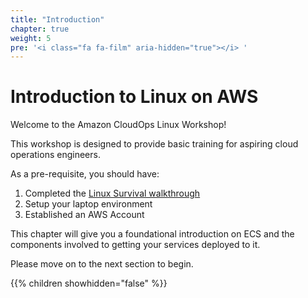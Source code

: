 ```yaml
---
title: "Introduction"
chapter: true
weight: 5
pre: '<i class="fa fa-film" aria-hidden="true"></i> '
---
```


# Introduction to Linux on AWS

Welcome to the Amazon CloudOps Linux Workshop!

This workshop is designed to provide basic training for aspiring cloud operations engineers.

As a pre-requisite, you should have:

1. Completed the [Linux Survival walkthrough](https://linuxsurvival.com/linux-tutorial-introduction/)
2. Setup your laptop environment
3. Established an AWS Account

This chapter will give you a foundational introduction on ECS and the components involved to getting your services deployed to it.

Please move on to the next section to begin.

{{% children showhidden="false" %}}

